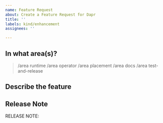 ```yaml
---
name: Feature Request
about: Create a Feature Request for Dapr
title: ''
labels: kind/enhancement
assignees: ''

---
```

<!-- If you need to report a security issue with Dapr, send an email to daprct@microsoft.com. -->
## In what area(s)?

<!-- Remove the '> ' to select -->

> /area runtime
> /area operator
> /area placement
> /area docs
> /area test-and-release

## Describe the feature
<!-- Please also discuss possible business value -->

## Release Note
<!-- How should this new feature be announced in our release notes? It can be populated later. -->

RELEASE NOTE:
